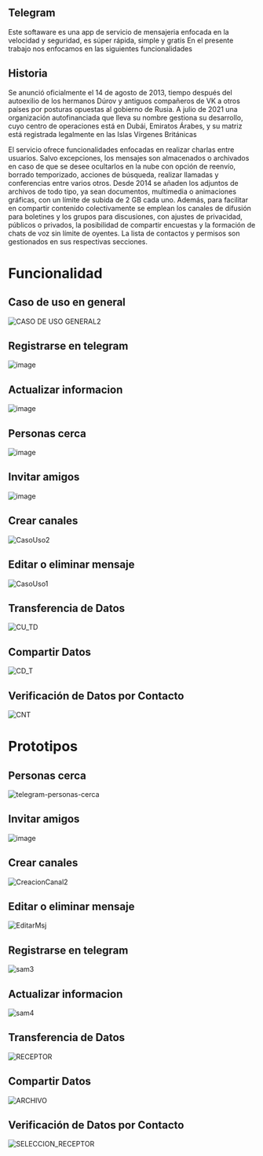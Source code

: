 ##  Telegram
Este softaware es una  app de servicio de mensajeria  enfocada en la velocidad y seguridad, es súper rápida, simple y gratis
En el presente trabajo nos enfocamos en las siguientes funcionalidades
## Historia
Se anunció oficialmente el 14 de agosto de 2013, tiempo después del autoexilio de los hermanos Dúrov y antiguos compañeros de VK a otros países por posturas opuestas al gobierno de Rusia. A julio de 2021 una organización autofinanciada que lleva su nombre gestiona su desarrollo, cuyo centro de operaciones está en Dubái, Emiratos Árabes, y su matriz está registrada legalmente en las Islas Vírgenes Británicas

El servicio ofrece funcionalidades enfocadas en realizar charlas entre usuarios. Salvo excepciones, los mensajes son almacenados o archivados en caso de que se desee ocultarlos en la nube con opción de reenvío, borrado temporizado, acciones de búsqueda, realizar llamadas y conferencias entre varios otros. Desde 2014 se añaden los adjuntos de archivos de todo tipo, ya sean documentos, multimedia o animaciones gráficas, con un límite de subida de 2 GB cada uno. Además, para facilitar en compartir contenido colectivamente se emplean los canales de difusión para boletines y los grupos para discusiones, con ajustes de privacidad, públicos o privados, la posibilidad de compartir encuestas y la formación de chats de voz sin límite de oyentes. La lista de contactos y permisos son gestionados en sus respectivas secciones.

# Funcionalidad 
## Caso de uso en general
![CASO DE USO GENERAL2](https://user-images.githubusercontent.com/82779333/137237907-58ff7306-c70f-412d-b9e6-a89479f60421.PNG)


## Registrarse en telegram
![image](https://user-images.githubusercontent.com/85375405/138331639-ef8fdcfb-d9ba-4868-9152-048a41164a65.png)

## Actualizar informacion
![image](https://user-images.githubusercontent.com/85375405/138332208-73ba5638-8593-409f-8028-c0ffe5b47c7e.png)

## Personas cerca
![image](https://user-images.githubusercontent.com/92350303/137072873-58ec30d2-17f5-483b-a0eb-1a1f5ac9bacb.png)

## Invitar amigos
![image](https://user-images.githubusercontent.com/92350303/137073119-9ff10129-771b-4c4e-aa60-2dd3880f1120.png)

## Crear canales
![CasoUso2](https://user-images.githubusercontent.com/82779333/137085147-b9d04080-7276-4ebd-89a1-3b0b4467d8e0.PNG)

## Editar o eliminar mensaje
![CasoUso1](https://user-images.githubusercontent.com/82779333/137085163-84f1b033-afec-4776-8963-3b3aef9f193d.PNG)

## Transferencia de Datos 
![CU_TD](https://user-images.githubusercontent.com/74887550/137235759-2e65b153-2f19-4efc-91a1-7d372fa89ecf.png)

## Compartir Datos
![CD_T](https://user-images.githubusercontent.com/74887550/137235833-18643414-b35e-4882-abec-75ae77456870.png)

## Verificación de Datos por Contacto
![CNT](https://user-images.githubusercontent.com/74887550/137236272-ecfe8237-f138-44d5-b4d5-34adc3defcc6.png)


 
# Prototipos
## Personas cerca
![telegram-personas-cerca](https://user-images.githubusercontent.com/92350303/137069007-c5e6ca1e-a77b-4ffc-a67d-28da5e0cc9a4.jpg)

## Invitar amigos
![image](https://user-images.githubusercontent.com/92350303/137070905-9acfe99d-497a-4bb5-8151-f503339ed41c.png)

## Crear canales
![CreacionCanal2](https://user-images.githubusercontent.com/82779333/137085197-f280ed2f-7cac-4ddb-ab07-06fdd2b0b6d5.PNG)

## Editar o eliminar mensaje
![EditarMsj](https://user-images.githubusercontent.com/82779333/137085225-3961ea90-915e-4026-b165-830c071a0735.PNG)

## Registrarse en telegram
![sam3](https://user-images.githubusercontent.com/82779333/137235351-489f316d-49be-4698-bcc0-789232180120.PNG)

## Actualizar informacion
![sam4](https://user-images.githubusercontent.com/82779333/137235403-a8678cb1-787b-4cb0-8065-e4bf4eb4ae83.PNG)

## Transferencia de Datos 
![RECEPTOR](https://user-images.githubusercontent.com/82779333/137236593-872f915e-9506-433c-848e-711ea35d6a90.PNG)


## Compartir Datos
![ARCHIVO](https://user-images.githubusercontent.com/82779333/137236597-43e28339-76e4-4054-b6f9-4c19596418ed.PNG)


## Verificación de Datos por Contacto
![SELECCION_RECEPTOR](https://user-images.githubusercontent.com/82779333/137236609-b0e2777a-1137-45e2-ab6d-662db3b1e2f3.PNG)




